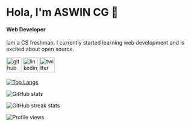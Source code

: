 # Hola, I'm  ASWIN CG 👋
#### Web Developer

Iam a CS freshman. I currently started learning web development and is excited about open source.



[<img src='https://cdn.jsdelivr.net/npm/simple-icons@3.0.1/icons/github.svg' alt='github' height='40'>](https://github.com/AswinCG2002)  [<img src='https://cdn.jsdelivr.net/npm/simple-icons@3.0.1/icons/linkedin.svg' alt='linkedin' height='40'>](https://www.linkedin.com/in/aswin-c-g/)  [<img src='https://cdn.jsdelivr.net/npm/simple-icons@3.0.1/icons/twitter.svg' alt='twitter' height='40'>](https://twitter.com/ASWINCG2)  

[![Top Langs](https://github-readme-stats.vercel.app/api/top-langs/?username=AswinCG2002)](https://github.com/anuraghazra/github-readme-stats)

![GitHub stats](https://github-readme-stats.vercel.app/api?username=AswinCG2002&show_icons=true)  

![GitHub streak stats](https://github-readme-streak-stats.herokuapp.com/?user=AswinCG2002)  

![Profile views](https://gpvc.arturio.dev/AswinCG2002)  


